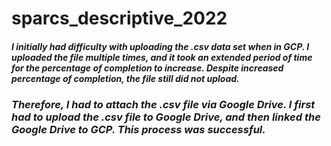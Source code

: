 # sparcs_descriptive_2022
#### *I initially had difficulty with uploading the .csv data set when in GCP. I uploaded the file multiple times, and it took an extended period of time for the percentage of completion to increase. Despite increased percentage of completion, the file still did not upload.*
### *Therefore, I had to attach the .csv file via Google Drive. I first had to upload the .csv file to Google Drive, and then linked the Google Drive to GCP. This process was successful.*
